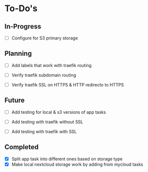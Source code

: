 To-Do's
=======

In-Progress
-----------

- [ ] Configure for S3 primary storage


Planning
--------

- [ ] Add labels that work with traefik routing
- [ ] Verify traefik subdomain routing
- [ ] Verify traefik SSL on HTTPS & HTTP redirecto to HTTPS 


Future
------

- [ ] Add testing for local & s3 versions of app tasks
- [ ] Add testing with traefik without SSL
- [ ] Add testing with traefik with SSL


Completed
---------

- [x] Split app task into different ones based on storage type
- [x] Make local nextcloud storage work by adding from mycloud tasks